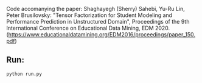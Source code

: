 Code accomanying the paper: Shaghayegh (Sherry) Sahebi, Yu-Ru Lin, Peter Brusilovsky: "Tensor Factorization for Student Modeling and Performance Prediction in Unstructured Domain", Proceedings of the 9th International Conference on Educational Data Mining, EDM 2020. (https://www.educationaldatamining.org/EDM2016/proceedings/paper_150.pdf)

## Run:

```
python run.py
```


